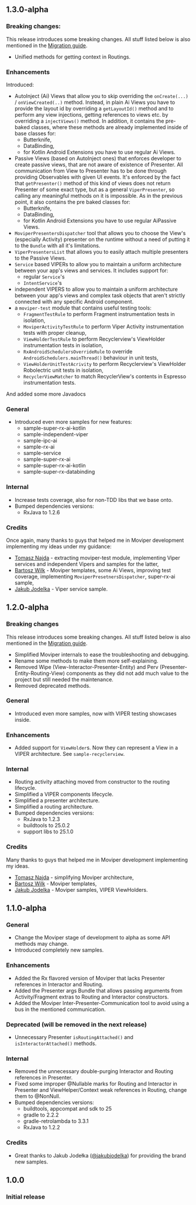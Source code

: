 ## 1.3.0-alpha

### Breaking changes:

This release introduces some breaking changes. All stuff listed below is also mentioned in the [Migration guide](https://github.com/mkoslacz/Moviper/blob/master/MIGRATION_GUIDE.md).
* Unified methods for getting context in Routings.

### Enhancements

Introduced:
* AutoInject (Ai) Views that allow you to skip overriding the `onCreate(...)` / `onViewCreated(..)` method. Instead, in plain Ai Views you have to provide the layout id by overriding a `getLayoutId()` method and
to perform any view injections, getting references to views etc. by overriding a `injectViews()` method. In addition, it contains the pre-baked classes, where these methods are already implemented inside of base classes for:
    - Butterknife,
    - DataBinding,
    - for Kotlin Android Extensions you have to use regular Ai Views.
* Passive Views (based on AutoInject ones) that enforces developer to create passive views, that are not aware of existence of Presenter. All communication from View to Presenter has to be done through providing Observables with given UI events. It's enforced by the fact that `getPresenter()` method of this kind of views does not return Presenter of some exact type, but as a general `ViperPresenter`, so calling any meaningful methods on it is impossible. As in the previous point, it also contains the pre baked classes for:
    - Butterknife,
    - DataBinding,
    - for Kotlin Android Extensions you have to use regular AiPassive Views.
* `MoviperPresentersDispatcher` tool that allows you to choose the View's (especially Activity) presenter on the runtime without a need of putting it to the `Bundle` with all it's limitations.
* `ViperPresentersList` that allows you to easily attach multiple presenters to the Passive Views.
* `Service` based VIPERs to allow you to maintain a uniform architecture between your app's views and services. It includes support for:
    - regular `Service`'s
    - `IntentService`'s
* independent VIPERS to allow you to maintain a uniform architecture between your app's views and complex task objects that aren't strictly connected with any specific Android component.
* a `moviper-test` module that contains useful testing tools:
    - `FragmentTestRule` to perform Fragment instrumentation tests in isolation,
    - `MoviperActivityTestRule` to perform Viper Activity instrumentation tests with proper cleanup,
    - `ViewHolderTestRule` to perform Recyclerview's ViewHolder instrumentation tests in isolation,
    - `RxAndroidSchedulersOverrideRule` to override `AndroidSchedulers.mainThread()` behaviour in unit tests,
    - `ViewHolderUnitTestAcrivity` to perform Recyclerview's ViewHolder Robolectric unit tests in isolation,
    - `RecyclerViewMatcher` to match RecyclerView's contents in Espresso instrumentation tests.

And added some more Javadocs

### General

* Introduced even more samples for new features:
    - sample-super-rx-ai-kotlin
    - sample-independent-viper
    - sample-ipc-ai
    - sample-rx-ai
    - sample-service
    - sample-super-rx-ai
    - sample-super-rx-ai-kotlin
    - sample-super-rx-databinding

### Internal

* Increase tests coverage, also for non-TDD libs that we base onto.
* Bumped dependencies versions:
    - RxJava to 1.2.6

### Credits

Once again, many thanks to guys that helped me in Moviper development implementing my ideas under my guidance:
* [Tomasz Najda](https://github.com/tomasznajda) - extracting moviper-test module, implementing Viper services and independent Vipers and samples for the latter,
* [Bartosz Wilk](https://github.com/bartoszwilk) - Moviper templates, some Ai Views, improving test coverage, implementing `MoviperPresetnersDispatcher`, super-rx-ai sample,
* [Jakub Jodelka](https://github.com/jakubjodelka) - Viper service sample.


## 1.2.0-alpha

### Breaking changes

This release introduces some breaking changes. All stuff listed below is also mentioned in the [Migration guide](https://github.com/mkoslacz/Moviper/blob/master/MIGRATION_GUIDE.md).
* Simplified Moviper internals to ease the troubleshooting and debugging.
* Rename some methods to make them more self-explaining.
* Removed Wipe (View-Interactor-Presenter-Entity) and Perv (Presenter-Entity-Routing-View) components as they did not add much value to the project but still needed the maintenance.
* Removed deprecated methods.

### General

* Introduced even more samples, now with VIPER testing showcases inside.

### Enhancements

* Added support for `ViewHolder`s. Now they can represent a View in a VIPER architecture. See `sample-recyclerview`.

### Internal

* Routing activity attaching moved from constructor to the routing lifecycle.
* Simplified a VIPER components lifecycle.
* Simplified a presenter architecture.
* Simplified a routing architecture.
* Bumped dependencies versions:
    - RxJava to 1.2.3
    - buildtools to 25.0.2
    - support libs to 25.1.0

### Credits

Many thanks to guys that helped me in Moviper development implementing my ideas.
* [Tomasz Najda](https://github.com/tomasznajda) - simplifying Moviper architecture,
* [Bartosz Wilk](https://github.com/bartoszwilk) - Moviper templates,
* [Jakub Jodelka](https://github.com/jakubjodelka) - Moviper samples, VIPER ViewHolders.


## 1.1.0-alpha

### General

* Change the Moviper stage of development to alpha as some API methods may change.
* Introduced completely new samples.

### Enhancements

* Added the Rx flavored version of Moviper that lacks Presenter references in Interactor and Routing.
* Added the Presenter args Bundle that allows passing arguments from Activity/Fragment extras to Routing and Interactor constructors.
* Added the Moviper Inter-Presenter-Communication tool to avoid using a bus in the mentioned communication.

### Deprecated (will be removed in the next release)

* Unnecessary Presenter `isRoutingAttached()` and `isInteractorAttached()` methods.

### Internal

* Removed the unnecessary double-purging Interactor and Routing references in Presenter.
* Fixed some improper @Nullable marks for Routing and Interactor in Presenter and ViewHelper/Context weak references in Routing, change them to @NonNull.
* Bumped dependencies versions:
    - buildtools, appcompat and sdk to 25
    - gradle to 2.2.2
    - gradle-retrolambda to 3.3.1
    - RxJava to 1.2.2
    
### Credits

* Great thanks to Jakub Jodełka ([@jakubjodelka](https://github.com/jakubjodelka)) for providing the brand new samples.
     

## 1.0.0

### Initial release
